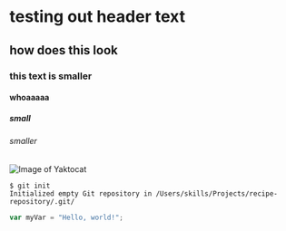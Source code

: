 # testing out header text

## how does this look 

### this text is smaller 

#### whoaaaaa

##### small 

###### smaller


![Image of Yaktocat](https://octodex.github.com/images/yaktocat.png)


```
$ git init
Initialized empty Git repository in /Users/skills/Projects/recipe-repository/.git/
```


``` javascript
var myVar = "Hello, world!";
```
